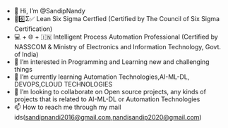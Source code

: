 - 👋 Hi, I’m @SandipNandy
-  💨6️⃣Σ✅ Lean Six Sigma Certfied (Certified by The Council of Six Sigma Certification)
- 💻 + 🌐 + 🇮🇳 Intelligent Process Automation Professional (Certified by NASSCOM & Ministry of Electronics and Information Technology, Govt. of India)
- 👀 I’m interested in Programming and Learning new and challenging things
- 🌱 I’m currently learning Automation Technologies,AI-ML-DL, DEVOPS,CLOUD TECHNOLOGIES
- 💞️ I’m looking to collaborate on Open source projects, any kinds of projects that is related to AI-ML-DL or Automation Technologies
- 📫 How to reach me through my mail ids(sandipnandi2016@gmail.com,nandisandip2020@gmail.com)

<!---
SandipNandy/SandipNandy is a ✨ special ✨ repository because its `README.md` (this file) appears on your GitHub profile.
You can click the Preview link to take a look at your changes.
--->
